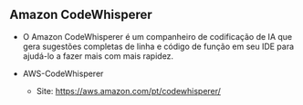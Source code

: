 ## Amazon CodeWhisperer

- O Amazon CodeWhisperer é um companheiro de codificação de IA que gera sugestões completas de linha e código de função em seu IDE para ajudá-lo a fazer mais com mais rapidez.

- AWS-CodeWhisperer
    - Site: https://aws.amazon.com/pt/codewhisperer/
